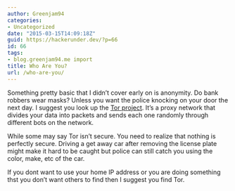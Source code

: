 ```yaml
---
author: Greenjam94
categories:
- Uncategorized
date: "2015-03-15T14:09:18Z"
guid: https://hackerunder.dev/?p=66
id: 66
tags:
- blog.greenjam94.me import
title: Who Are You?
url: /who-are-you/
---
```


Something pretty basic that I didn’t cover early on is anonymity. Do bank robbers wear masks? Unless you want the police knocking on your door the next day. I suggest you look up the [Tor project](https://www.torproject.org/). It’s a proxy network that divides your data into packets and sends each one randomly through different bots on the network.

While some may say Tor isn’t secure. You need to realize that nothing is perfectly secure. Driving a get away car after removing the license plate might make it hard to be caught but police can still catch you using the color, make, etc of the car.

If you dont want to use your home IP address or you are doing something thst you don’t want others to find then I suggest you find Tor.